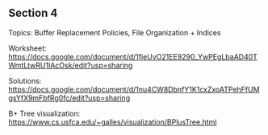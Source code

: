 ## Section 4

Topics: Buffer Replacement Policies, File Organization + Indices

Worksheet: https://docs.google.com/document/d/1fjeUvO21EE9290_YwPEgLbaAD40TWmtLtwRU1IAcOsk/edit?usp=sharing

Solutions: https://docs.google.com/document/d/1nu4CW8DbnfY1K1cxZxoATPehFfUMgsYfX9mFbfRg0fc/edit?usp=sharing

B+ Tree visualization: https://www.cs.usfca.edu/~galles/visualization/BPlusTree.html

